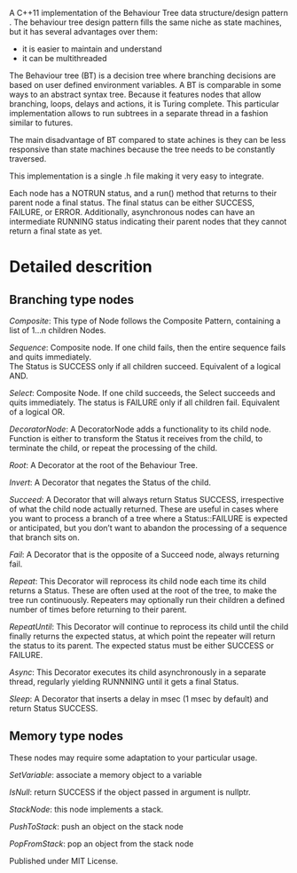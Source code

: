 A C++11 implementation of the Behaviour Tree data structure/design pattern
.
The behaviour tree design pattern fills the same niche as state machines,
but it has several advantages over them:
- it is easier to maintain and understand
- it can be multithreaded

The Behaviour tree (BT) is a decision tree where branching decisions are  
based on user defined environment variables.
A BT is comparable in some ways to an abstract syntax tree. 
Because it features nodes that allow branching, loops, delays and actions, it is 
Turing complete.
This particular implementation allows to run subtrees in a separate thread in a
fashion similar to futures.

The main disadvantage of BT compared to state achines is they can be 
less responsive than state machines because the tree needs to be 
constantly traversed.

This implementation is a single .h file making it very easy to integrate.

Each node has a NOTRUN status, and a run() method that returns to their parent node a final status. The final status can be either SUCCESS, FAILURE, or ERROR. Additionally, asynchronous nodes can have an intermediate RUNNING status indicating their parent nodes that they cannot return a final state as yet.

# Detailed descrition

## Branching type nodes

*Composite*: This type of Node follows the Composite Pattern, containing a list of 1...n children Nodes.

*Sequence*: Composite node. If one child fails, then the entire sequence fails and quits immediately.  
The Status is SUCCESS only if all children succeed. Equivalent of a logical AND.

*Select*: Composite Node. If one child succeeds, the Select succeeds and quits immediately.
The status is FAILURE only if all children fail. Equivalent of a logical OR.

*DecoratorNode*: A DecoratorNode adds a functionality to its child node. Function is either to transform the Status it receives from the child, to terminate the child, or repeat the processing of the child.

*Root*: A Decorator at the root of the Behaviour Tree.

*Invert*: A Decorator that negates the Status of the child. 

*Succeed*: A Decorator that will always return Status SUCCESS, irrespective of what the child node actually returned. These are useful in cases where you want to process a branch of a tree where a Status::FAILURE is expected or anticipated, but you don’t want to abandon the processing of a sequence that branch sits on.

*Fail*: A Decorator that is the opposite of a Succeed node, always returning fail.

*Repeat*: This Decorator will reprocess its child node each time its child returns a Status. These are often used at the root of the tree, to make the tree run continuously. Repeaters may optionally run their children a defined number of times before returning to their parent.

*RepeatUntil*: This Decorator will continue to reprocess its child until the child finally returns the expected status, at which point the repeater will return the status to its parent. The expected status must be either SUCCESS or FAILURE.

*Async*: This Decorator executes its child asynchronously in a separate thread, regularly yielding RUNNNING until it gets a final Status.

*Sleep*: A Decorator that inserts a delay in msec (1 msec by default) and return Status SUCCESS.

## Memory type nodes

These nodes may require some adaptation to your particular usage.

*SetVariable*: associate a memory object to a variable

*IsNull*: return SUCCESS if the object passed in argument is nullptr.

*StackNode*: this node implements a stack.

*PushToStack*: push an object on the stack node

*PopFromStack*: pop an object from the stack node



Published under MIT License.
